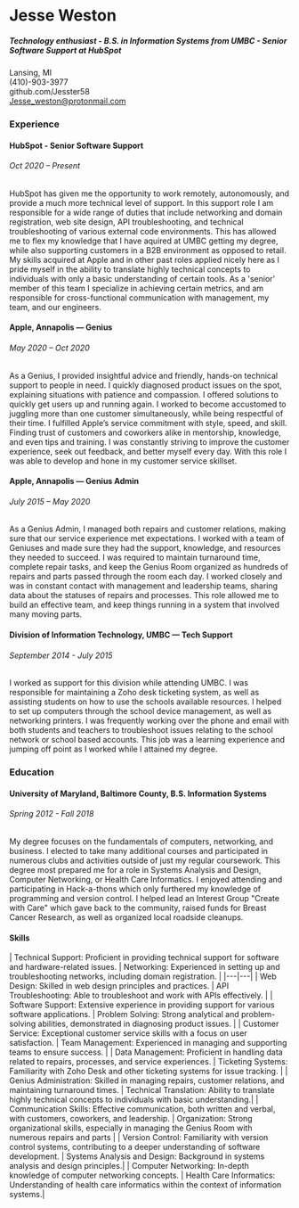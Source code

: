 <h1> Jesse Weston </h1>
<h5> Technology enthusiast - B.S. in Information Systems from UMBC - Senior Software Support at HubSpot </h5>

Lansing, MI  
(410)-903-3977  
github.com/Jesster58<br>
Jesse_weston@protonmail.com  

<h3> Experience </h3>

<h4> HubSpot - Senior Software Support </h4>
<h6> Oct 2020 – Present </h6>
HubSpot has given me the opportunity to work remotely, autonomously, and provide a much more technical level of support. In this support role I am responsible for a wide range of duties that include networking and domain registration, web site design, API troubleshooting, and technical troubleshooting of various external code environments. This has allowed me to flex my knowledge that I have aquired at UMBC getting my degree, while also supporting customers in a B2B environment as opposed to retail. My skills acquired at Apple and in other past roles applied nicely here as I pride myself in the ability to translate highly technical concepts to individuals with only a basic understanding of certain tools. As a 'senior' member of this team I specialize in achieving certain metrics, and am responsible for cross-functional communication with management, my team, and our engineers.

<h4> Apple, Annapolis — Genius </h4>
<h6> May 2020 – Oct 2020 </h6>
As a Genius, I provided insightful advice and friendly, hands-on technical support to people in need. I quickly diagnosed product issues on the spot, explaining situations with patience and compassion. I offered solutions to quickly get users up and running again. I worked to become accustomed to juggling more than one customer simultaneously, while being respectful of their time. I fulfilled Apple’s service commitment with style, speed, and skill. Finding trust of customers and coworkers alike in mentorship, knowledge, and even tips and training. I was constantly striving to improve the customer experience, seek out feedback, and better myself every day. With this role I was able to develop and hone in my customer service skillset.

<h4> Apple, Annapolis — Genius Admin </h4>
<h6> July 2015 – May 2020 </h6>
As a Genius Admin, I managed both repairs and customer relations, making sure that our service experience met expectations. I worked with a team of Geniuses and made sure they had the support, knowledge, and resources they needed to succeed. I was required to maintain turnaround time, complete repair tasks, and keep the Genius Room organized as hundreds of repairs and parts passed through the room each day. I worked closely and was in constant contact with management and leadership teams, sharing data about the statuses of repairs and processes. This role allowed me to build an effective team, and keep things running in a system that involved many moving parts.

<h4> Division of Information Technology, UMBC — Tech Support </h4>
<h6> September 2014 - July 2015 </h6>
I worked as support for this division while attending UMBC. I was responsible for maintaining a Zoho desk ticketing system, as well as assisting students on how to use the schools available resources. I helped to set up computers through the school device management, as well as networking printers. I was frequently working over the phone and email with both students and teachers to troubleshoot issues relating to the school network or school based accounts. This job was a learning experience and jumping off point as I worked while I attained my degree.

<h3> Education </h3>

<h4> University of Maryland, Baltimore County, B.S. Information Systems </h4>
<h6> Spring 2012 - Fall 2018 </h6>

My degree focuses on the fundamentals of computers, networking, and business. I elected to take many additional courses and participated in numerous clubs and activities outside of just my regular coursework. This degree most prepared me for a role in Systems Analysis and Design, Computer Networking, or Health Care Informatics. I enjoyed attending and participating in Hack-a-thons which only furthered my knowledge of programming and version control. I helped lead an Interest Group "Create with Care" which gave back to the community, raised funds for Breast Cancer Research, as well as organized local roadside cleanups. 

<h4> Skills </h4>
| Technical Support: Proficient in providing technical support for software and hardware-related issues.  |  Networking: Experienced in setting up and troubleshooting networks, including domain registration. |
|---|---|
| Web Design: Skilled in web design principles and practices. | API Troubleshooting: Able to troubleshoot and work with APIs effectively. |
| Software Support: Extensive experience in providing support for various software applications. |  Problem Solving: Strong analytical and problem-solving abilities, demonstrated in diagnosing product issues. |
| Customer Service: Exceptional customer service skills with a focus on user satisfaction.  |  Team Management: Experienced in managing and supporting teams to ensure success. |
| Data Management: Proficient in handling data related to repairs, processes, and service experiences.  |  Ticketing Systems: Familiarity with Zoho Desk and other ticketing systems for issue tracking. |
|  Genius Administration: Skilled in managing repairs, customer relations, and maintaining turnaround times. |  Technical Translation: Ability to translate highly technical concepts to individuals with basic understanding.|
|  Communication Skills: Effective communication, both written and verbal, with customers, coworkers, and leadership. |  Organization: Strong organizational skills, especially in managing the Genius Room with numerous repairs and parts |
|  Version Control: Familiarity with version control systems, contributing to a deeper understanding of software development. |  Systems Analysis and Design: Background in systems analysis and design principles.|
|  Computer Networking: In-depth knowledge of computer networking concepts. |  Health Care Informatics: Understanding of health care informatics within the context of information systems.|





